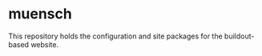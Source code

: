 muensch
=======

This repository holds the configuration and site packages for the buildout-based website.